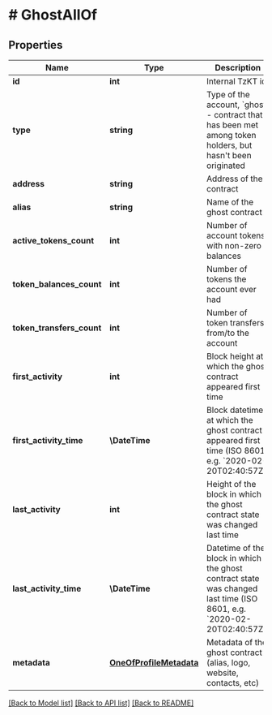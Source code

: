 # # GhostAllOf

## Properties

Name | Type | Description | Notes
------------ | ------------- | ------------- | -------------
**id** | **int** | Internal TzKT id | [optional]
**type** | **string** | Type of the account, &#x60;ghost&#x60; - contract that has been met among token holders, but hasn&#39;t been originated | [optional]
**address** | **string** | Address of the contract | [optional]
**alias** | **string** | Name of the ghost contract | [optional]
**active_tokens_count** | **int** | Number of account tokens with non-zero balances | [optional]
**token_balances_count** | **int** | Number of tokens the account ever had | [optional]
**token_transfers_count** | **int** | Number of token transfers from/to the account | [optional]
**first_activity** | **int** | Block height at which the ghost contract appeared first time | [optional]
**first_activity_time** | **\DateTime** | Block datetime at which the ghost contract appeared first time (ISO 8601, e.g. &#x60;2020-02-20T02:40:57Z&#x60;) | [optional]
**last_activity** | **int** | Height of the block in which the ghost contract state was changed last time | [optional]
**last_activity_time** | **\DateTime** | Datetime of the block in which the ghost contract state was changed last time (ISO 8601, e.g. &#x60;2020-02-20T02:40:57Z&#x60;) | [optional]
**metadata** | [**OneOfProfileMetadata**](OneOfProfileMetadata.md) | Metadata of the ghost contract (alias, logo, website, contacts, etc) | [optional]

[[Back to Model list]](../../README.md#models) [[Back to API list]](../../README.md#endpoints) [[Back to README]](../../README.md)
